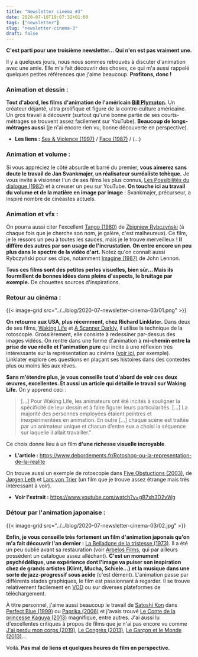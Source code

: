 ```yaml
---
title: "Newsletter cinéma #3"
date: 2020-07-10T19:07:32+01:00
tags: ["newsletter"]
slug: "newsletter-cinema-3"
draft: false
---
```


**C'est parti pour une troisième newsletter... Qui n'en est pas vraiment une.**

Il y a quelques jours, nous nous sommes retrouvés à discuter d'animation avec une amie. Elle m'a fait découvrir des choses, ce qui m'a aussi rappelé quelques petites références que j'aime beaucoup. **Profitons, donc !**

### Animation et dessin :

**Tout d'abord, les films d'animation de l'américain [Bill Plympton](https://fr.wikipedia.org/wiki/Bill_Plympton).** Un créateur déjanté, ultra prolifique et figure de la contre-culture américaine. Un gros travail à découvrir (surtout qu'une bonne partie de ses courts-métrages se trouvent assez facilement sur YouTube). **Beaucoup de longs-métrages aussi** (je n'ai encore rien vu, bonne découverte en perspective).

* **Les liens :** [Sex & Violence (1997)](https://www.youtube.com/watch?v=MBBoCyf3eIE) / [Face (1987)](https://www.youtube.com/watch?v=bpej3a7AhGI) / (...)

### Animation et volume :

Si vous appréciez le côté absurde et barré du premier, **vous aimerez sans doute le travail de Jan Svankmajer, un réalisateur surréaliste tchèque.** Je vous invite à visionner l'un de ses films les plus connus, [Les Possibilités du dialogue (1982)](https://www.youtube.com/watch?v=L-gGpWpra-g) et à creuser un peu sur YouTube. **On touche ici au travail du volume et de la matière en image par image** : Svankmajer, précurseur, a inspiré nombre de cinéastes actuels.

### Animation et vfx :

On pourra aussi citer l'excellent [Tango (1980)](https://www.youtube.com/watch?v=lo8O8lYDzIU) de [Zbigniew Rybczyński](https://fr.wikipedia.org/wiki/Zbigniew_Rybczyński) (à chaque fois que je cherche son nom, je galère, c'est malheureux). Ce film, je le ressors un peu à toutes les sauces, mais je le trouve merveilleux ! **Il diffère des autres par son usage de l'incrustation. On entre encore un peu plus dans le spectre de la vidéo d'art.** Notez qu'on connaît aussi Rybczyński pour ses clips, notamment [Imagine (1987)](https://www.youtube.com/watch?v=YVeUSxLG4NE) de John Lennon.

**Tous ces films sont des petites perles visuelles, bien sûr... Mais ils fourmillent de bonnes idées dans pleins d'aspects, le bruitage par exemple.** De chouettes sources d'inspirations.

### Retour au cinéma :

{{< image-grid src="../../blog/2020-07-newsletter-cinema-03/01.png" >}}

**On retourne aux USA, plus récemment, chez Richard Linklater.** Dans deux de ses films, [Waking Life](https://fr.wikipedia.org/wiki/Waking_Life) et [A Scanner Darkly](https://fr.wikipedia.org/wiki/A_Scanner_Darkly), il utilise la technique de la rotoscopie. Grossièrement, elle consiste à redessiner par-dessus des images vidéos. On rentre dans une forme d'animation à **mi-chemin entre la prise de vue réelle et l'animation pure** qui incite à une réflexion très intéressante sur la représentation au cinéma ([voir ici](https://hal-univ-paris3.archives-ouvertes.fr/hal-01852807/document), par exemple). Linklater explore ces questions en plaçant ses histoires dans des contextes plus ou moins liés aux rêves.

**Sans m'étendre plus, je vous conseille tout d'abord de voir ces deux œuvres, excellentes. Et aussi un article qui détaille le travail sur Waking Life.** On y apprend ceci :

> [...] Pour Waking Life, les animateurs ont été incités à souligner la spécificité de leur dessin et à faire figurer leurs particularités. [...] La majorité des personnes employées étaient peintres et inexpérimentées en animation. En outre [...] chaque scène est traitée par un animateur unique et chacun d’entre eux a choisi la séquence sur laquelle il allait travailler."

Ce choix donne lieu à un film **d'une richesse visuelle incroyable**.

* **L'article :** https://www.debordements.fr/Rotoshop-ou-la-representation-de-la-realite

On trouve aussi un exemple de rotoscopie dans [Five Obstuctions (2003)](https://fr.wikipedia.org/wiki/Five_Obstructions), de [Jørgen Leth](https://fr.wikipedia.org/wiki/Jørgen_Leth) et [Lars von Trier](https://fr.wikipedia.org/wiki/Lars_von_Trier) (un film que je trouve assez étrange mais très intéressant à voir).

* **Voir l'extrait :** https://www.youtube.com/watch?v=gB7xh3D2vWg

### Détour par l'animation japonaise :

{{< image-grid src="../../blog/2020-07-newsletter-cinema-03/02.jpg" >}}

**Enfin, je vous conseille très fortement un film d'animation japonais qu'on m'a fait découvrir l'an dernier :** [La Belladone de la tristesse (1973)](https://fr.wikipedia.org/wiki/La_Belladone_de_la_tristesse). Il a été un peu oublié avant sa restauration (voir [Arbelos Films](http://arbelosfilms.com/distribution/films/belladonna-of-sadness/), qui par ailleurs possèdent un catalogue assez alléchant). **C'est un monument psychédélique, une expérience dont l'image va puiser son inspiration chez de grands artistes (Klimt, Mucha, Schiele...) et la musique dans une sorte de jazz-progressif sous acide** (c'est dément). L'animation passe par différents stades graphiques, le film est passionnant à regarder. Il se trouve relativement facilement en [VOD](https://vod.cnc.fr/title/591141ff-6834-421b-b8e2-066a7767850e?t=Belladonna) ou sur diverses plateformes de téléchargement.

À titre personnel, j'aime aussi beaucoup le travail de [Satoshi Kon](https://fr.wikipedia.org/wiki/Satoshi_Kon) dans [Perfect Blue (1999)](https://fr.wikipedia.org/wiki/Perfect_Blue) ou [Paprika (2006)](https://fr.wikipedia.org/wiki/Paprika_(film,_2006)) et j'avais trouvé [Le Conte de la princesse Kaguya (2013)](https://fr.wikipedia.org/wiki/Le_Conte_de_la_princesse_Kaguya) magnifique, entre autres. J'ai aussi lu d'excellentes critiques à propos de films que je n'ai pas encore vu comme [J'ai perdu mon corps (2019)](https://fr.wikipedia.org/wiki/J%27ai_perdu_mon_corps), [Le Congrès (2013)](https://fr.wikipedia.org/wiki/Le_Congrès), [Le Garçon et le Monde (2013)](https://fr.wikipedia.org/wiki/Le_Garçon_et_le_Monde)...

Voilà. **Pas mal de liens et quelques heures de film en perspective.**

